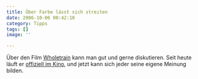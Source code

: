 ```yaml
---
title: Über Farbe lässt sich streiten
date: 2006-10-06 00:42:10
category: Tipps
tags: []
image: ''

---
```


Über den Film [Wholetrain](http://www.wholetrain.com/) kann man gut und gerne diskutieren. Seit heute läuft er [offiziell im Kino](http://www.mzee.com/newscenter/show.php?artikel=100032969), und jetzt kann sich jeder seine eigene Meinung bilden.
